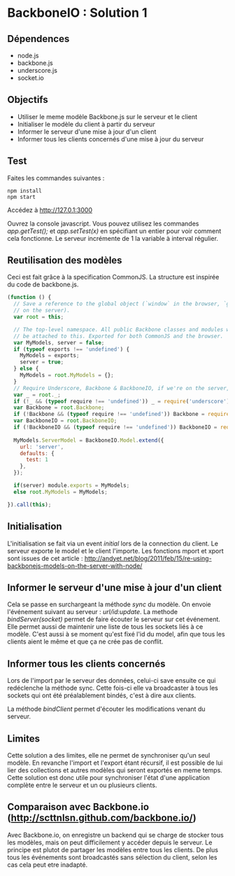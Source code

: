 # BackboneIO : Solution 1

## Dépendences

* node.js
* backbone.js
* underscore.js
* socket.io

## Objectifs

* Utiliser le meme modèle Backbone.js sur le serveur et le client
* Initialiser le modèle du client à partir du serveur
* Informer le serveur d'une mise à jour d'un client
* Informer tous les clients concernés d'une mise à jour du serveur

## Test

Faites les commandes suivantes :
```
npm install
npm start
```

Accédez à http://127.0.1:3000

Ouvrez la console javascript.
Vous pouvez utilisez les commandes _app.getTest();_ et _app.setTest(x)_ en spécifiant un entier pour voir comment cela fonctionne.
Le serveur incrémente de 1 la variable à interval régulier.

## Reutilisation des modèles

Ceci est fait grâce à la specification CommonJS.
La structure est inspirée du code de backbone.js.

```javascript
(function () {
  // Save a reference to the global object (`window` in the browser, `global`
  // on the server).
  var root = this;

  // The top-level namespace. All public Backbone classes and modules will
  // be attached to this. Exported for both CommonJS and the browser.
  var MyModels, server = false;
  if (typeof exports !== 'undefined') {
    MyModels = exports;
    server = true;
  } else {
    MyModels = root.MyModels = {};
  }
  // Require Underscore, Backbone & BackboneIO, if we're on the server, and it's not already present.
  var _ = root._;
  if (!_ && (typeof require !== 'undefined')) _ = require('underscore');
  var Backbone = root.Backbone;
  if (!Backbone && (typeof require !== 'undefined')) Backbone = require('backbone');
  var BackboneIO = root.BackboneIO;
  if (!BackboneIO && (typeof require !== 'undefined')) BackboneIO = require(__dirname+'/BackboneIO.js');
 
  MyModels.ServerModel = BackboneIO.Model.extend({
    url: 'server',
    defaults: {
      test: 1
    },
  });

  if(server) module.exports = MyModels;
  else root.MyModels = MyModels;

}).call(this);
```

## Initialisation

L'initialisation se fait via un event _initial_ lors de la connection du client.
Le serveur exporte le model et le client l'importe.
Les fonctions mport et xport sont issues de cet article : http://andyet.net/blog/2011/feb/15/re-using-backbonejs-models-on-the-server-with-node/

## Informer le serveur d'une mise à jour d'un client

Cela se passe en surchargeant la méthode _sync_ du modèle.
On envoie l'événement suivant au serveur : _url/id:update_.
La methode _bindServer(socket)_ permet de faire écouter le serveur sur cet événement.
Elle permet aussi de maintenir une liste de tous les sockets liés à ce modèle.
C'est aussi à se moment qu'est fixé l'id du model, afin que tous les clients aient le même et que ça ne crée pas de conflit.

## Informer tous les clients concernés

Lors de l'import par le serveur des données, celui-ci save ensuite ce qui redéclenche la méthode sync.
Cette fois-ci elle va broadcaster à tous les sockets qui ont été préalablement bindés, c'est à dire aux clients.

La méthode _bindClient_ permet d'écouter les modifications venant du serveur.

## Limites

Cette solution a des limites, elle ne permet de synchroniser qu'un seul modèle.
En revanche l'import et l'export étant récursif, il est possible de lui lier des collections et autres modèles qui seront exportés en meme temps.
Cette solution est donc utile pour synchroniser l'état d'une application complète entre le serveur et un ou plusieurs clients.

## Comparaison avec Backbone.io (http://scttnlsn.github.com/backbone.io/)

Avec Backbone.io, on enregistre un backend qui se charge de stocker tous les modèles, mais on peut difficilement y accéder depuis le serveur.
Le principe est plutot de partager les modèles entre tous les clients.
De plus tous les événements sont broadcastés sans sélection du client, selon les cas cela peut etre inadapté.

